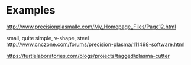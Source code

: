 # Examples

http://www.precisionplasmallc.com/My_Homepage_Files/Page12.html

small, quite simple, v-shape, steel
http://www.cnczone.com/forums/precision-plasma/111498-software.html

https://turtlelaboratories.com/blogs/projects/tagged/plasma-cutter
